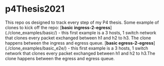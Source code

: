 # p4Thesis2021
This repo os designed to track every step of my P4 thesis.
Some example of clones to kick off the repo:
[**basic ingress-2-egress**] (./clone_examples/basic/) - this first example is a 3 hosts, 1 switch network that clones every packet exchanged between h1 and h2 to h3. The clone happens between the ingress and egress queue.
[**basic egress-2-egress**] (./clone_examples/basic_e2e/) - this first example is a 3 hosts, 1 switch network that clones every packet exchanged between h1 and h2 to h3.The clone happens between the egress and egress queue.
